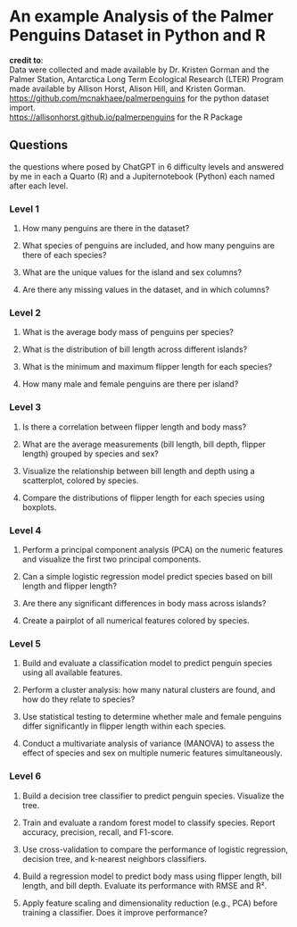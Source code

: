 # An example Analysis of the Palmer Penguins Dataset in Python and R
**credit to**:    
Data were collected and made available by Dr. Kristen Gorman and the Palmer Station, Antarctica Long Term Ecological Research (LTER) Program made available by Allison Horst, Alison Hill, and Kristen Gorman.    
https://github.com/mcnakhaee/palmerpenguins for the python dataset import.   
https://allisonhorst.github.io/palmerpenguins for the R Package   

## Questions
the questions where posed by ChatGPT in 6 difficulty levels and answered by me in each a Quarto (R) and a Jupiternotebook (Python) each named after each level.

### Level 1

1. How many penguins are there in the dataset?

2. What species of penguins are included, and how many penguins are there of each species?

3. What are the unique values for the island and sex columns?

4. Are there any missing values in the dataset, and in which columns?

### Level 2

1. What is the average body mass of penguins per species?

2. What is the distribution of bill length across different islands?

3. What is the minimum and maximum flipper length for each species?

4. How many male and female penguins are there per island?

### Level 3

1. Is there a correlation between flipper length and body mass?

2. What are the average measurements (bill length, bill depth, flipper length) grouped by species and sex?

3. Visualize the relationship between bill length and depth using a scatterplot, colored by species.

4. Compare the distributions of flipper length for each species using boxplots.

### Level 4

1. Perform a principal component analysis (PCA) on the numeric features and visualize the first two principal components.

2. Can a simple logistic regression model predict species based on bill length and flipper length?

3. Are there any significant differences in body mass across islands?

4. Create a pairplot of all numerical features colored by species.

### Level 5

1. Build and evaluate a classification model to predict penguin species using all available features.

2. Perform a cluster analysis: how many natural clusters are found, and how do they relate to species?

3. Use statistical testing to determine whether male and female penguins differ significantly in flipper length within each species.

4. Conduct a multivariate analysis of variance (MANOVA) to assess the effect of species and sex on multiple numeric features simultaneously.

### Level 6

1. Build a decision tree classifier to predict penguin species. Visualize the tree.

2. Train and evaluate a random forest model to classify species. Report accuracy, precision, recall, and F1-score.

3. Use cross-validation to compare the performance of logistic regression, decision tree, and k-nearest neighbors classifiers.

4. Build a regression model to predict body mass using flipper length, bill length, and bill depth. Evaluate its performance with RMSE and R².

5. Apply feature scaling and dimensionality reduction (e.g., PCA) before training a classifier. Does it improve performance?